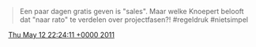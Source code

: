 > Een paar dagen gratis geven is "sales"\. Maar welke Knoepert belooft dat "naar rato" te verdelen over projectfasen?\! \#regeldruk \#nietsimpel

<img src="../../media/tweet.ico" width="12" /> [Thu May 12 22:24:11 +0000 2011](https://twitter.com/DromerDenker/status/68803685106466816)